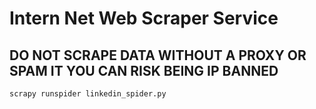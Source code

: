 # Intern Net Web Scraper Service

## DO NOT SCRAPE DATA WITHOUT A PROXY OR SPAM IT YOU CAN RISK BEING IP BANNED

```scrapy runspider linkedin_spider.py```